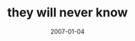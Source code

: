 ---
layout: base.njk
title : 'they will never know' 
view_title : 'they will never know' 
year : '2007' 
date : '2007-01-04' 
img_file : '/drawing/theywillneverknow.png' 
html_file : 'theywillneverknow' 
next_html : 'ourwordswillnotsaveyou.html' 
year_order : '3' 
permalink : "title/{{html_file}}.html"
---